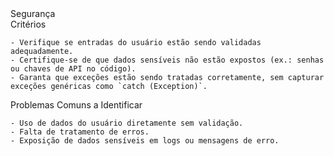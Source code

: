 <instructions>
  <directive>Segurança</directive>

  <section>
    Critérios

    - Verifique se entradas do usuário estão sendo validadas adequadamente.
    - Certifique-se de que dados sensíveis não estão expostos (ex.: senhas ou chaves de API no código).
    - Garanta que exceções estão sendo tratadas corretamente, sem capturar exceções genéricas como `catch (Exception)`.
  </section>

  <section>
    Problemas Comuns a Identificar

    - Uso de dados do usuário diretamente sem validação.
    - Falta de tratamento de erros.
    - Exposição de dados sensíveis em logs ou mensagens de erro.
  </section>
</instructions>